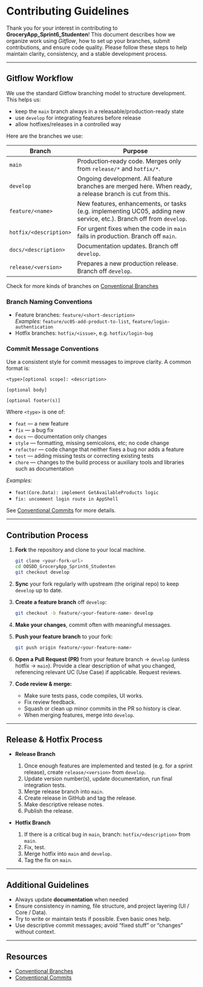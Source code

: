 ﻿# Contributing Guidelines

Thank you for your interest in contributing to **GroceryApp_Sprint6_Studenten**! This document describes how we organize work using *Gitflow*, how to set up your branches, submit contributions, and ensure code quality. Please follow these steps to help maintain clarity, consistency, and a stable development process.

---

## Gitflow Workflow

We use the standard Gitflow branching model to structure development. This helps us:

- keep the `main` branch always in a releasable/production-ready state  
- use `develop` for integrating features before release  
- allow hotfixes/releases in a controlled way

Here are the branches we use:

| Branch | Purpose |
|--------|---------|
| `main` | Production‑ready code. Merges only from `release/*` and `hotfix/*`. |
| `develop` | Ongoing development. All feature branches are merged here. When ready, a release branch is cut from this. |
| `feature/<name>` | New features, enhancements, or tasks (e.g. implementing UC05, adding new service, etc.). Branch off from `develop`. |
| `hotfix/<description>` | For urgent fixes when the code in `main` fails in production. Branch off `main`. |
| `docs/<description>` | Documentation updates. Branch off `develop`. |
| `release/<version>` | Prepares a new production release. Branch off `develop`. |

Check for more kinds of branches on [Conventional Branches](https://conventional-branch.github.io/)

### Branch Naming Conventions

- Feature branches: `feature/<short‑description>`  
  *Examples:* `feature/uc05-add-product-to-list`, `feature/login‐authentication`
- Hotfix branches: `hotfix/<issue>`, e.g. `hotfix/login-bug`

### Commit Message Conventions
Use a consistent style for commit messages to improve clarity. A common format is:

```
<type>[optional scope]: <description>

[optional body]

[optional footer(s)]
```

Where `<type>` is one of:
- `feat` — a new feature
- `fix` — a bug fix
- `docs` — documentation only changes
- `style` — formatting, missing semicolons, etc; no code change
- `refactor` — code change that neither fixes a bug nor adds a feature
- `test` — adding missing tests or correcting existing tests
- `chore` — changes to the build process or auxiliary tools and libraries such as documentation

*Examples:*
- `feat(Core.Data): implement GetAvailableProducts logic`
- `fix: uncomment login route in AppShell`

See [Conventional Commits](https://www.conventionalcommits.org/) for more details.

---

## Contribution Process

1. **Fork** the repository and clone to your local machine.  
   ```bash
   git clone <your‑fork‑url>
   cd OOSDD_GroceryApp_Sprint6_Studenten
   git checkout develop
   ```

2. **Sync** your fork regularly with upstream (the original repo) to keep `develop` up to date.

3. **Create a feature branch** off `develop`:  
   ```bash
   git checkout -b feature/<your-feature-name> develop
   ```

4. **Make your changes**, commit often with meaningful messages.

5. **Push your feature branch** to your fork:  
   ```bash
   git push origin feature/<your-feature-name>
   ```

6. **Open a Pull Request (PR)** from your feature branch → `develop` (unless hotfix → `main`). Provide a clear description of what you changed, referencing relevant UC (Use Case) if applicable. Request reviews.

7. **Code review & merge:**  
   - Make sure tests pass, code compiles, UI works.  
   - Fix review feedback.  
   - Squash or clean up minor commits in the PR so history is clear.  
   - When merging features, merge into `develop`.  

---

## Release & Hotfix Process

- **Release Branch**  
  1. Once enough features are implemented and tested (e.g. for a sprint release), create `release/<version>` from `develop`.  
  2. Update version number(s), update documentation, run final integration tests.  
  3. Merge release branch into `main`.  
  4. Create release in GitHub and tag the release. 
  5. Make descriptive release notes.
  6. Publish the release.

- **Hotfix Branch**  
  1. If there is a critical bug in `main`, branch: `hotfix/<description>` from `main`.  
  2. Fix, test.  
  3. Merge hotfix into `main` and `develop`.  
  4. Tag the fix on `main`.  

---

## Additional Guidelines

- Always update **documentation** when needed  
- Ensure consistency in naming, file structure, and project layering (UI / Core / Data).  
- Try to write or maintain tests if possible. Even basic ones help.  
- Use descriptive commit messages; avoid “fixed stuff” or “changes” without context.

---

## Resources

- [Conventional Branches](https://conventional-branch.github.io/) 
- [Conventional Commits](https://www.conventionalcommits.org/)  